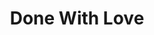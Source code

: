 ---
title: Done With Love
artist: Zedd
site: Youtube
source-url: https://www.youtube.com/watch?v=BjsjIkSb0cM
source: BjsjIkSb0cM
---